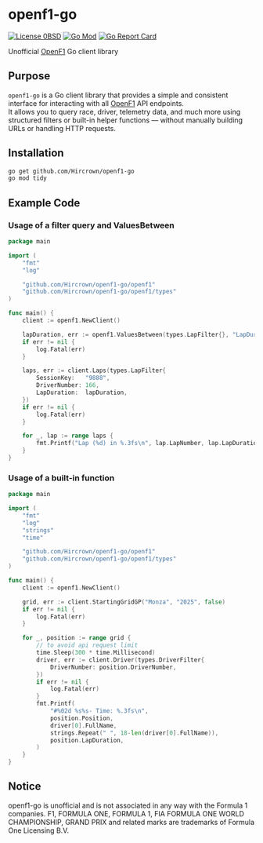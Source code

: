 # openf1-go

[![License 0BSD](https://img.shields.io/badge/License-0BSD-pink.svg)](https://opensource.org/licenses/0BSD)
[![Go Mod](https://img.shields.io/github/go-mod/go-version/Hircrown/openf1-go)](go.mod)
[![Go Report Card](https://goreportcard.com/badge/github.com/Hircrown/openf1-go)](https://goreportcard.com/report/github.com/Hircrown/openf1-go)

Unofficial [OpenF1](https://openf1.org) Go client library

## Purpose
`openf1-go` is a Go client library that provides a simple and consistent interface for interacting with all [OpenF1](https://openf1.org) API endpoints.  
It allows you to query race, driver, telemetry data, and much more using structured filters or built-in helper functions — without manually building URLs or handling HTTP requests.

## Installation

```bash
go get github.com/Hircrown/openf1-go
go mod tidy
```

## Example Code 
### Usage of a filter query and ValuesBetween

```go
package main

import (
	"fmt"
	"log"

	"github.com/Hircrown/openf1-go/openf1"
	"github.com/Hircrown/openf1-go/openf1/types"
)

func main() {
	client := openf1.NewClient()

	lapDuration, err := openf1.ValuesBetween(types.LapFilter{}, "LapDuration", "98", "98.5", true)
	if err != nil {
		log.Fatal(err)
	}

	laps, err := client.Laps(types.LapFilter{
		SessionKey:   "9888",
		DriverNumber: 166,
		LapDuration:  lapDuration,
	})
	if err != nil {
		log.Fatal(err)
	}

	for _, lap := range laps {
		fmt.Printf("Lap (%d) in %.3fs\n", lap.LapNumber, lap.LapDuration)
	}
}
```

### Usage of a built-in function
```go
package main

import (
	"fmt"
	"log"
	"strings"
	"time"

	"github.com/Hircrown/openf1-go/openf1"
	"github.com/Hircrown/openf1-go/openf1/types"
)

func main() {
	client := openf1.NewClient()

	grid, err := client.StartingGridGP("Monza", "2025", false)
	if err != nil {
		log.Fatal(err)
	}

	for _, position := range grid {
		// to avoid api request limit
		time.Sleep(300 * time.Millisecond)
		driver, err := client.Driver(types.DriverFilter{
			DriverNumber: position.DriverNumber,
		})
		if err != nil {
			log.Fatal(err)
		}
		fmt.Printf(
			"#%02d %s%s- Time: %.3fs\n",
			position.Position,
			driver[0].FullName,
			strings.Repeat(" ", 18-len(driver[0].FullName)),
			position.LapDuration,
		)
	}
}
```

## Notice
openf1-go is unofficial and is not associated in any way with the Formula 1 companies. F1, FORMULA ONE, FORMULA 1, FIA FORMULA ONE WORLD CHAMPIONSHIP, GRAND PRIX and related marks are trademarks of Formula One Licensing B.V.